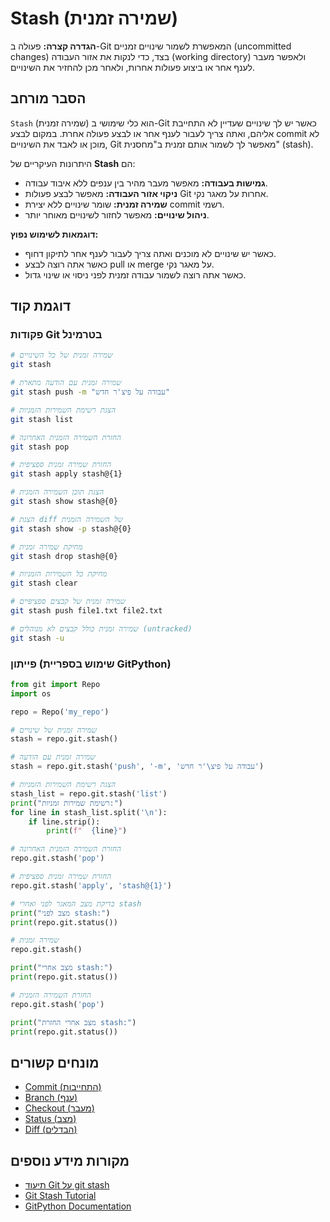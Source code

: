  # Stash (שמירה זמנית)

**הגדרה קצרה:** פעולה ב-Git המאפשרת לשמור שינויים זמניים (uncommitted changes) בצד, כדי לנקות את אזור העבודה (working directory) ולאפשר מעבר לענף אחר או ביצוע פעולות אחרות, ולאחר מכן להחזיר את השינויים.

## הסבר מורחב

`Stash` (שמירה זמנית) הוא כלי שימושי ב-Git כאשר יש לך שינויים שעדיין לא התחייבת אליהם, ואתה צריך לעבור לענף אחר או לבצע פעולה אחרת. במקום לבצע commit לא מוכן או לאבד את השינויים, Git מאפשר לך לשמור אותם זמנית ב"מחסנית" (stash).

היתרונות העיקריים של **Stash** הם:
* **גמישות בעבודה:** מאפשר מעבר מהיר בין ענפים ללא איבוד עבודה.
* **ניקוי אזור העבודה:** מאפשר לבצע פעולות Git אחרות על מאגר נקי.
* **שמירה זמנית:** שומר שינויים ללא יצירת commit רשמי.
* **ניהול שינויים:** מאפשר לחזור לשינויים מאוחר יותר.

**דוגמאות לשימוש נפוץ:**
* כאשר יש שינויים לא מוכנים ואתה צריך לעבור לענף אחר לתיקון דחוף.
* כאשר אתה רוצה לבצע pull או merge על מאגר נקי.
* כאשר אתה רוצה לשמור עבודה זמנית לפני ניסוי או שינוי גדול.

## דוגמת קוד

### פקודות Git בטרמינל
```bash
# שמירה זמנית של כל השינויים
git stash

# שמירה זמנית עם הודעה מתארת
git stash push -m "עבודה על פיצ'ר חדש"

# הצגת רשימת השמירות הזמניות
git stash list

# החזרת השמירה הזמנית האחרונה
git stash pop

# החזרת שמירה זמנית ספציפית
git stash apply stash@{1}

# הצגת תוכן השמירה הזמנית
git stash show stash@{0}

# הצגת diff של השמירה הזמנית
git stash show -p stash@{0}

# מחיקת שמירה זמנית
git stash drop stash@{0}

# מחיקת כל השמירות הזמניות
git stash clear

# שמירה זמנית של קבצים ספציפיים
git stash push file1.txt file2.txt

# שמירה זמנית כולל קבצים לא מנוהלים (untracked)
git stash -u
```

### פייתון (שימוש בספריית GitPython)
```python
from git import Repo
import os

repo = Repo('my_repo')

# שמירה זמנית של שינויים
stash = repo.git.stash()

# שמירה זמנית עם הודעה
stash = repo.git.stash('push', '-m', 'עבודה על פיצ\'ר חדש')

# הצגת רשימת השמירות הזמניות
stash_list = repo.git.stash('list')
print("רשימת שמירות זמניות:")
for line in stash_list.split('\n'):
    if line.strip():
        print(f"  {line}")

# החזרת השמירה הזמנית האחרונה
repo.git.stash('pop')

# החזרת שמירה זמנית ספציפית
repo.git.stash('apply', 'stash@{1}')

# בדיקת מצב המאגר לפני ואחרי stash
print("מצב לפני stash:")
print(repo.git.status())

# שמירה זמנית
repo.git.stash()

print("מצב אחרי stash:")
print(repo.git.status())

# החזרת השמירה הזמנית
repo.git.stash('pop')

print("מצב אחרי החזרת stash:")
print(repo.git.status())
```

## מונחים קשורים

* [Commit (התחייבות)](./commit.md)
* [Branch (ענף)](./branch.md)
* [Checkout (מעבר)](./checkout.md)
* [Status (מצב)](./status.md)
* [Diff (הבדלים)](./diff.md)

## מקורות מידע נוספים

* [תיעוד Git על git stash](https://git-scm.com/docs/git-stash)
* [Git Stash Tutorial](https://git-scm.com/book/en/v2/Git-Tools-Stashing-and-Cleaning)
* [GitPython Documentation](https://gitpython.readthedocs.io/en/stable/reference.html#git.cmd.Git.stash)